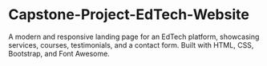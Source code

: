 # Capstone-Project-EdTech-Website
A modern and responsive landing page for an EdTech platform, showcasing services, courses, testimonials, and a contact form. Built with HTML, CSS, Bootstrap, and Font Awesome.

